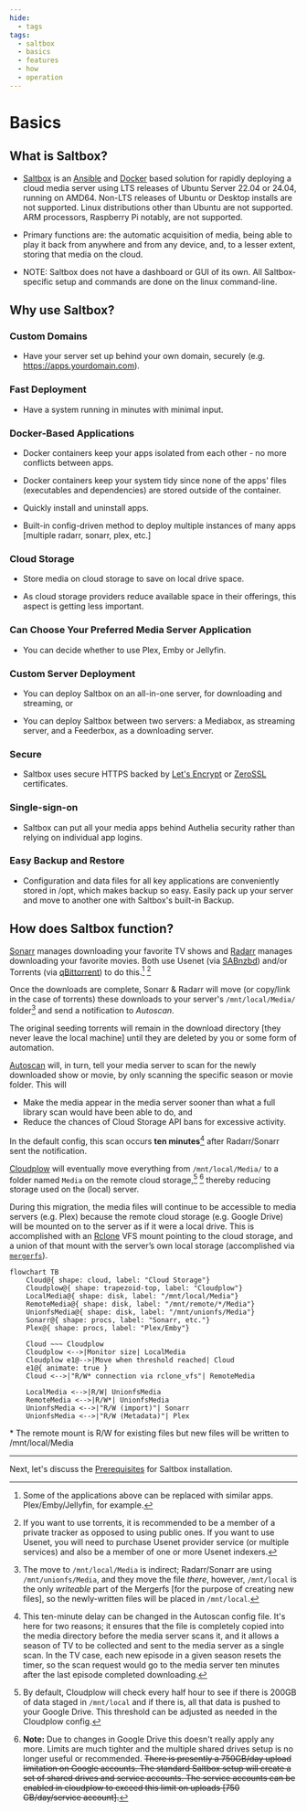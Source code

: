 ```yaml
---
hide:
  - tags
tags:
  - saltbox
  - basics
  - features
  - how
  - operation
---
```


# Basics

## What is Saltbox?

- [Saltbox](https://github.com/saltyorg/Saltbox) is an [Ansible](https://www.ansible.com/how-ansible-works) and [Docker](https://www.docker.com/what-container) based solution for rapidly deploying a cloud media server using LTS releases of Ubuntu Server 22.04 or 24.04, running on AMD64.  Non-LTS releases of Ubuntu or Desktop installs are not supported.  Linux distributions other than Ubuntu are not supported.  ARM processors, Raspberry Pi notably, are not supported.

- Primary functions are: the automatic acquisition of media, being able to  play it back from anywhere and from any device, and, to a lesser extent, storing that media on the cloud.

- NOTE: Saltbox does not have a dashboard or GUI of its own. All Saltbox-specific setup and commands are done on the linux command-line.

## Why use Saltbox?

### Custom Domains

- Have your server set up behind your own domain, securely (e.g. <https://apps.yourdomain.com>).

### Fast Deployment

- Have a system running in minutes with minimal input.

### Docker-Based Applications

- Docker containers keep your apps isolated from each other - no more conflicts between apps.

- Docker containers keep your system tidy since none of the apps' files (executables and dependencies) are stored outside of the container.

- Quickly install and uninstall apps.

- Built-in config-driven method to deploy multiple instances of many apps [multiple radarr, sonarr, plex, etc.]

### Cloud Storage

- Store media on cloud storage to save on local drive space.

- As cloud storage providers reduce available space in their offerings, this aspect is getting less important.

### Can Choose Your Preferred Media Server Application

- You can decide whether to use Plex, Emby or Jellyfin.

### Custom Server Deployment

- You can deploy Saltbox on an all-in-one server, for downloading and streaming, or

- You can deploy Saltbox between two servers: a Mediabox, as streaming server, and a Feederbox, as a downloading server.

### Secure

- Saltbox uses secure HTTPS backed by [Let's Encrypt](https://letsencrypt.org/) or [ZeroSSL](https://zerossl.com/) certificates.

### Single-sign-on

- Saltbox can put all your media apps behind Authelia security rather than relying on individual app logins.

### Easy Backup and Restore

- Configuration and data files for all key applications are conveniently stored in /opt, which makes backup so easy. Easily pack up your server and move to another one with Saltbox's built-in Backup.

## How does Saltbox function?

[Sonarr](https://sonarr.tv/) manages downloading your favorite TV shows and [Radarr](https://radarr.video/) manages downloading your favorite movies. Both use Usenet (via [SABnzbd](https://sabnzbd.org/)) and/or Torrents (via [qBittorrent](https://github.com/qbittorrent/qBittorrent)) to do this.[^1] [^2]

Once the downloads are complete, Sonarr & Radarr will move (or copy/link in the case of torrents) these downloads to your server's `/mnt/local/Media/` folder[^3] and send a notification to _Autoscan_.

The original seeding torrents will remain in the download directory [they never leave the local machine] until they are deleted by you or some form of automation.

[Autoscan](https://github.com/cloudbox/autoscan/) will, in turn, tell your media server to scan for the newly downloaded show or movie, by only scanning the specific season or movie folder. This will

- Make the media appear in the media server sooner than what a full library scan would have been able to do, and
- Reduce the chances of Cloud Storage API bans for excessive activity.

In the default config, this scan occurs **ten minutes**[^4] after Radarr/Sonarr sent the notification.

[Cloudplow](https://github.com/Saltbox/Saltbox/wiki/Cloudplow) will eventually move everything from `/mnt/local/Media/` to a folder named `Media` on the remote cloud storage,[^5] [^6] thereby reducing storage used on the (local) server.

During this migration, the media files will continue to be accessible to media servers (e.g. Plex) because the remote cloud storage (e.g. Google Drive) will be mounted on to the server as if it were a local drive. This is accomplished with an [Rclone](https://rclone.org/) VFS mount pointing to the cloud storage, and a union of that mount with the server’s own local storage (accomplished via [`mergerfs`](https://github.com/trapexit/mergerfs)).

```mermaid
flowchart TB
    Cloud@{ shape: cloud, label: "Cloud Storage"}
    Cloudplow@{ shape: trapezoid-top, label: "Cloudplow"}
    LocalMedia@{ shape: disk, label: "/mnt/local/Media"}
    RemoteMedia@{ shape: disk, label: "/mnt/remote/*/Media"}
    UnionfsMedia@{ shape: disk, label: "/mnt/unionfs/Media"}
    Sonarr@{ shape: procs, label: "Sonarr, etc."}
    Plex@{ shape: procs, label: "Plex/Emby"}

    Cloud ~~~ Cloudplow
    Cloudplow <-->|Monitor size| LocalMedia
    Cloudplow e1@-->|Move when threshold reached| Cloud
    e1@{ animate: true }
    Cloud <-->|"R/W* connection via rclone_vfs"| RemoteMedia

    LocalMedia <-->|R/W| UnionfsMedia
    RemoteMedia <-->|R/W*| UnionfsMedia
    UnionfsMedia <-->|"R/W (import)"| Sonarr
    UnionfsMedia <-->|"R/W (Metadata)"| Plex
```

\* The remote mount is R/W for existing files but new files will be written to /mnt/local/Media

***

[^1]: Some of the applications above can be replaced with similar apps. Plex/Emby/Jellyfin, for example.

[^2]: If you want to use torrents, it is recommended to be a member of a private tracker as opposed to using public ones. If you want to use Usenet, you will need to purchase Usenet provider service (or multiple services) and also be a member of one or more Usenet indexers.

[^3]: The move to `/mnt/local/Media` is indirect; Radarr/Sonarr are using `/mnt/unionfs/Media`, and they move the file _there_, however,  `/mnt/local` is the only _writeable_ part of the Mergerfs [for the purpose of creating new files], so the newly-written files will be placed in `/mnt/local`.

[^4]: This ten-minute delay can be changed in the Autoscan config file.  It's here for two reasons; it ensures that the file is completely copied into the media directory before the media server scans it, and it allows a season of TV to be collected and sent to the media server as a single scan. In the TV case, each new episode in a given season resets the timer, so the scan request would go to the media server ten minutes after the last episode completed downloading.

[^5]: By default, Cloudplow will check every half hour to see if there is 200GB of data staged in `/mnt/local` and if there is, all that data is pushed to your Google Drive.  This threshold can be adjusted as needed in the Cloudplow config.

[^6]: **Note:** Due to changes in Google Drive this doesn't really apply any more. Limits are much tighter and the multiple shared drives setup is no longer useful or recommended. ~~There is presently a 750GB/day upload limitation on Google accounts.  The standard Saltbox setup will create a set of shared drives and service accounts. The service accounts can be enabled in cloudplow to exceed this limit on uploads [750 GB/day/service account].~~

Next, let's discuss the [Prerequisites](../prerequisites/prerequisites.md) for Saltbox installation.
